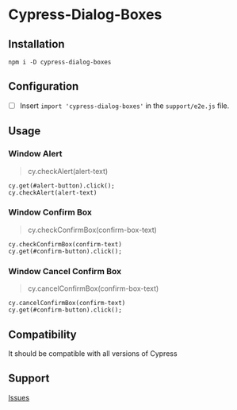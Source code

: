 # Cypress-Dialog-Boxes

## Installation
`npm i -D cypress-dialog-boxes`

## Configuration

- [ ] Insert `import 'cypress-dialog-boxes'` in the `support/e2e.js` file.

## Usage

### Window Alert

> cy.checkAlert(alert-text)

```
cy.get(#alert-button).click();
cy.checkAlert(alert-text)
```

### Window Confirm Box

> cy.checkConfirmBox(confirm-box-text)

```
cy.checkConfirmBox(confirm-text)
cy.get(#confirm-button).click();
```

### Window Cancel Confirm Box

> cy.cancelConfirmBox(confirm-box-text)

```
cy.cancelConfirmBox(confirm-text)
cy.get(#confirm-button).click();
```

## Compatibility

It should be compatible with all versions of Cypress

## Support

[Issues](https://github.com/bhadmus/cypress-dialog-boxes/issues)
